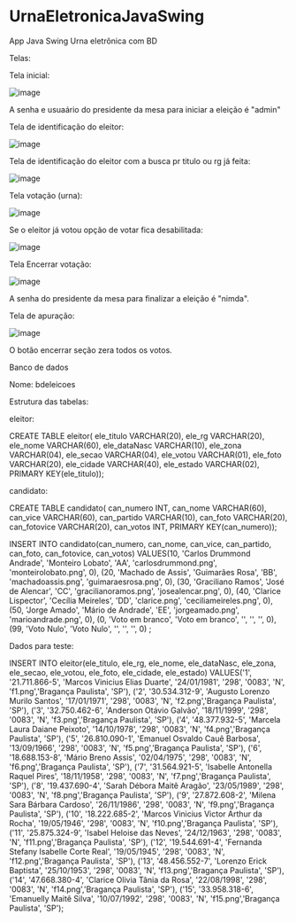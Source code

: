 # UrnaEletronicaJavaSwing
App Java Swing Urna eletrônica com BD


Telas:


Tela inicial:

![image](https://user-images.githubusercontent.com/85845319/137444492-7a4177d2-ce84-4e71-827b-767de52f6e50.png)

A senha e usuaário do presidente da mesa para iniciar a eleição é "admin"


Tela de identificação do eleitor:

![image](https://user-images.githubusercontent.com/85845319/137444729-dedcf921-f24f-4237-90e3-2607e6c319f7.png)


Tela de identificação do eleitor com a busca pr titulo ou rg já feita:

![image](https://user-images.githubusercontent.com/85845319/137444884-4e4a226a-8250-4fb3-ac54-8839163082d6.png)


Tela votação (urna):

![image](https://user-images.githubusercontent.com/85845319/137445015-1b6bd757-3592-4055-a605-ab847c1f10e4.png)


Se o eleitor já votou opção de votar fica desabilitada:

![image](https://user-images.githubusercontent.com/85845319/137445286-bbdbe5bf-5453-414e-9bfb-d904b83c893b.png)


Tela Encerrar votação:

![image](https://user-images.githubusercontent.com/85845319/137445504-bc8137e3-d785-4ac0-bc03-e84c0aa83f29.png)

A senha do presidente da mesa para finalizar a eleição é "nimda".


Tela de apuração:

![image](https://user-images.githubusercontent.com/85845319/137445669-7168fda7-bf5c-41bc-8bfd-f3e2204b5bd2.png)


O botão encerrar seção zera todos os votos.








Banco de dados

Nome: bdeleicoes

Estrutura das tabelas:

eleitor:

CREATE TABLE eleitor(
ele_titulo        VARCHAR(20),
ele_rg             VARCHAR(20),
ele_nome        VARCHAR(60),
ele_dataNasc   VARCHAR(10),
ele_zona          VARCHAR(04),
ele_secao         VARCHAR(04),
ele_votou         VARCHAR(01),
ele_foto           VARCHAR(20),
ele_cidade       VARCHAR(40),
ele_estado       VARCHAR(02),
PRIMARY KEY(ele_titulo));


candidato:

CREATE TABLE candidato(
can_numero   INT,
can_nome     VARCHAR(60),
can_vice     VARCHAR(60),
can_partido  VARCHAR(10),
can_foto     VARCHAR(20),
can_fotovice VARCHAR(20),
can_votos    INT,
PRIMARY KEY(can_numero));


INSERT INTO candidato(can_numero, can_nome, can_vice, can_partido, can_foto, can_fotovice, can_votos)
VALUES(10, 'Carlos Drummond Andrade', 'Monteiro Lobato', 'AA', 'carlosdrummond.png', 'monteirolobato.png', 0),
             (20, 'Machado de Assis', 'Guimarães Rosa', 'BB', 'machadoassis.png', 'guimaraesrosa.png', 0),
             (30, 'Graciliano Ramos', 'José de Alencar', 'CC', 'gracilianoramos.png', 'josealencar.png', 0),
             (40, 'Clarice Lispector', 'Cecília Meireles', 'DD', 'clarice.png', 'ceciliameireles.png', 0),
             (50, 'Jorge Amado', 'Mário de Andrade', 'EE', 'jorgeamado.png', 'marioandrade.png', 0),
             (0,  'Voto em branco', 'Voto em branco', '', '', '', 0),
             (99, 'Voto Nulo', 'Voto Nulo', '', '', '',  0) ;

Dados para teste:

INSERT INTO eleitor(ele_titulo, ele_rg, ele_nome, ele_dataNasc, ele_zona, ele_secao, ele_votou, ele_foto, ele_cidade, ele_estado)
VALUES('1', '21.711.866-5', 'Marcos Vinicius Elias Duarte', '24/01/1981', '298', '0083', 'N', 'f1.png','Bragança Paulista', 'SP'),
('2', '30.534.312-9', 'Augusto Lorenzo Murilo Santos', '17/01/1971', '298', '0083', 'N', 'f2.png','Bragança Paulista', 'SP'),
('3', '32.750.462-6', 'Anderson Otávio Galvão', '18/11/1999', '298', '0083', 'N', 'f3.png','Bragança Paulista', 'SP'),
('4', '48.377.932-5', 'Marcela Laura Daiane Peixoto', '14/10/1978', '298', '0083', 'N', 'f4.png','Bragança Paulista', 'SP'),
('5', '26.810.090-1', 'Emanuel Osvaldo Cauê Barbosa', '13/09/1966', '298', '0083', 'N', 'f5.png','Bragança Paulista', 'SP'),
('6', '18.688.153-8', 'Mário Breno Assis', '02/04/1975', '298', '0083', 'N', 'f6.png','Bragança Paulista', 'SP'),
('7', '31.564.921-5', 'Isabelle Antonella Raquel Pires', '18/11/1958', '298', '0083', 'N', 'f7.png','Bragança Paulista', 'SP'),
('8', '19.437.690-4', 'Sarah Débora Maitê Aragão', '23/05/1989', '298', '0083', 'N', 'f8.png','Bragança Paulista', 'SP'),
('9', '27.872.608-2', 'Milena Sara Bárbara Cardoso', '26/11/1986', '298', '0083', 'N', 'f9.png','Bragança Paulista', 'SP'),
('10', '18.222.685-2', 'Marcos Vinicius Victor Arthur da Rocha', '19/05/1946', '298', '0083', 'N', 'f10.png','Bragança Paulista', 'SP'),
('11', '25.875.324-9', 'Isabel Heloise das Neves', '24/12/1963', '298', '0083', 'N', 'f11.png','Bragança Paulista', 'SP'),
('12', '19.544.691-4', 'Fernanda Stefany Isabelle Corte Real', '19/05/1945', '298', '0083', 'N', 'f12.png','Bragança Paulista', 'SP'),
('13', '48.456.552-7', 'Lorenzo Erick Baptista', '25/10/1953', '298', '0083', 'N', 'f13.png','Bragança Paulista', 'SP'),
('14', '47.668.380-4', 'Clarice Olivia Tânia da Rosa', '22/08/1998', '298', '0083', 'N', 'f14.png','Bragança Paulista', 'SP'),
('15', '33.958.318-6', 'Emanuelly Maitê Silva', '10/07/1992', '298', '0083', 'N', 'f15.png','Bragança Paulista', 'SP');




